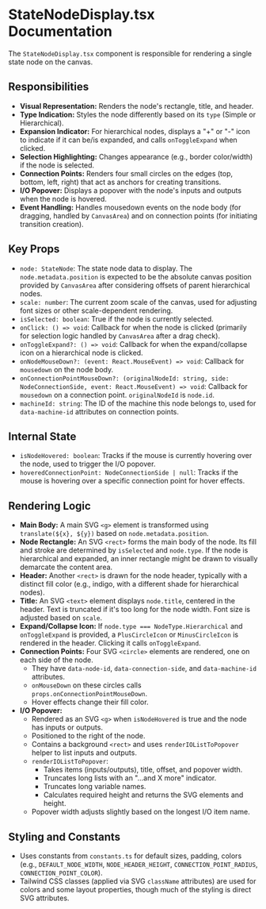 
# StateNodeDisplay.tsx Documentation

The `StateNodeDisplay.tsx` component is responsible for rendering a single state node on the canvas.

## Responsibilities

*   **Visual Representation:** Renders the node's rectangle, title, and header.
*   **Type Indication:** Styles the node differently based on its `type` (Simple or Hierarchical).
*   **Expansion Indicator:** For hierarchical nodes, displays a "+" or "-" icon to indicate if it can be/is expanded, and calls `onToggleExpand` when clicked.
*   **Selection Highlighting:** Changes appearance (e.g., border color/width) if the node is selected.
*   **Connection Points:** Renders four small circles on the edges (top, bottom, left, right) that act as anchors for creating transitions.
*   **I/O Popover:** Displays a popover with the node's inputs and outputs when the node is hovered.
*   **Event Handling:** Handles mousedown events on the node body (for dragging, handled by `CanvasArea`) and on connection points (for initiating transition creation).

## Key Props

*   `node: StateNode`: The state node data to display. The `node.metadata.position` is expected to be the absolute canvas position provided by `CanvasArea` after considering offsets of parent hierarchical nodes.
*   `scale: number`: The current zoom scale of the canvas, used for adjusting font sizes or other scale-dependent rendering.
*   `isSelected: boolean`: True if the node is currently selected.
*   `onClick: () => void`: Callback for when the node is clicked (primarily for selection logic handled by `CanvasArea` after a drag check).
*   `onToggleExpand?: () => void`: Callback for when the expand/collapse icon on a hierarchical node is clicked.
*   `onNodeMouseDown?: (event: React.MouseEvent) => void`: Callback for `mousedown` on the node body.
*   `onConnectionPointMouseDown?: (originalNodeId: string, side: NodeConnectionSide, event: React.MouseEvent) => void`: Callback for `mousedown` on a connection point. `originalNodeId` is `node.id`.
*   `machineId: string`: The ID of the machine this node belongs to, used for `data-machine-id` attributes on connection points.

## Internal State

*   `isNodeHovered: boolean`: Tracks if the mouse is currently hovering over the node, used to trigger the I/O popover.
*   `hoveredConnectionPoint: NodeConnectionSide | null`: Tracks if the mouse is hovering over a specific connection point for hover effects.

## Rendering Logic

*   **Main Body:** A main SVG `<g>` element is transformed using `translate(${x}, ${y})` based on `node.metadata.position`.
*   **Node Rectangle:** An SVG `<rect>` forms the main body of the node. Its fill and stroke are determined by `isSelected` and `node.type`. If the node is hierarchical and expanded, an inner rectangle might be drawn to visually demarcate the content area.
*   **Header:** Another `<rect>` is drawn for the node header, typically with a distinct fill color (e.g., indigo, with a different shade for hierarchical nodes).
*   **Title:** An SVG `<text>` element displays `node.title`, centered in the header. Text is truncated if it's too long for the node width. Font size is adjusted based on `scale`.
*   **Expand/Collapse Icon:** If `node.type === NodeType.Hierarchical` and `onToggleExpand` is provided, a `PlusCircleIcon` or `MinusCircleIcon` is rendered in the header. Clicking it calls `onToggleExpand`.
*   **Connection Points:** Four SVG `<circle>` elements are rendered, one on each side of the node.
    *   They have `data-node-id`, `data-connection-side`, and `data-machine-id` attributes.
    *   `onMouseDown` on these circles calls `props.onConnectionPointMouseDown`.
    *   Hover effects change their fill color.
*   **I/O Popover:**
    *   Rendered as an SVG `<g>` when `isNodeHovered` is true and the node has inputs or outputs.
    *   Positioned to the right of the node.
    *   Contains a background `<rect>` and uses `renderIOListToPopover` helper to list inputs and outputs.
    *   `renderIOListToPopover`:
        *   Takes items (inputs/outputs), title, offset, and popover width.
        *   Truncates long lists with an "...and X more" indicator.
        *   Truncates long variable names.
        *   Calculates required height and returns the SVG elements and height.
    *   Popover width adjusts slightly based on the longest I/O item name.

## Styling and Constants

*   Uses constants from `constants.ts` for default sizes, padding, colors (e.g., `DEFAULT_NODE_WIDTH`, `NODE_HEADER_HEIGHT`, `CONNECTION_POINT_RADIUS`, `CONNECTION_POINT_COLOR`).
*   Tailwind CSS classes (applied via SVG `className` attributes) are used for colors and some layout properties, though much of the styling is direct SVG attributes.

